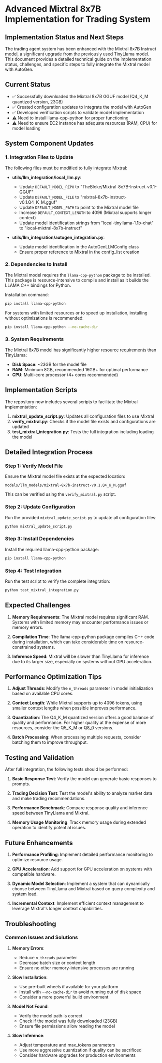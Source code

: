 # Advanced Mixtral 8x7B Implementation for Trading System

## Implementation Status and Next Steps

The trading agent system has been enhanced with the Mixtral 8x7B Instruct model, a significant upgrade from the previously used TinyLlama model. This document provides a detailed technical guide on the implementation status, challenges, and specific steps to fully integrate the Mixtral model with AutoGen.

## Current Status

- ✅ Successfully downloaded the Mixtral 8x7B GGUF model (Q4_K_M quantized version, 23GB)
- ✅ Created configuration updates to integrate the model with AutoGen
- ✅ Developed verification scripts to validate model implementation
- ⚠️ Need to install llama-cpp-python for proper functioning
- ⚠️ Need to ensure EC2 instance has adequate resources (RAM, CPU) for model loading

## System Component Updates

### 1. Integration Files to Update

The following files must be modified to fully integrate Mixtral:

- **utils/llm_integration/local_llm.py**:
  - Update `DEFAULT_MODEL_REPO` to "TheBloke/Mixtral-8x7B-Instruct-v0.1-GGUF"
  - Update `DEFAULT_MODEL_FILE` to "mixtral-8x7b-instruct-v0.1.Q4_K_M.gguf"
  - Update `DEFAULT_MODEL_PATH` to point to the Mixtral model file
  - Increase `DEFAULT_CONTEXT_LENGTH` to 4096 (Mixtral supports longer context)
  - Update model identification strings from "local-tinyllama-1.1b-chat" to "local-mixtral-8x7b-instruct"

- **utils/llm_integration/autogen_integration.py**:
  - Update model identification in the AutoGenLLMConfig class
  - Ensure proper reference to Mixtral in the config_list creation

### 2. Dependencies to Install

The Mixtral model requires the `llama-cpp-python` package to be installed. This package is resource-intensive to compile and install as it builds the LLAMA C++ bindings for Python.

Installation command:
```bash
pip install llama-cpp-python
```

For systems with limited resources or to speed up installation, installing without optimizations is recommended:
```bash
pip install llama-cpp-python --no-cache-dir
```

### 3. System Requirements

The Mixtral 8x7B model has significantly higher resource requirements than TinyLlama:

- **Disk Space**: ~23GB for the model file
- **RAM**: Minimum 8GB, recommended 16GB+ for optimal performance
- **CPU**: Multi-core processor (4+ cores recommended)

## Implementation Scripts

The repository now includes several scripts to facilitate the Mixtral implementation:

1. **mixtral_update_script.py**: Updates all configuration files to use Mixtral
2. **verify_mixtral.py**: Checks if the model file exists and configurations are updated
3. **test_mixtral_integration.py**: Tests the full integration including loading the model

## Detailed Integration Process

### Step 1: Verify Model File

Ensure the Mixtral model file exists at the expected location:
```
models/llm_models/mixtral-8x7b-instruct-v0.1.Q4_K_M.gguf
```

This can be verified using the `verify_mixtral.py` script.

### Step 2: Update Configuration

Run the provided `mixtral_update_script.py` to update all configuration files:
```bash
python mixtral_update_script.py
```

### Step 3: Install Dependencies

Install the required llama-cpp-python package:
```bash
pip install llama-cpp-python
```

### Step 4: Test Integration

Run the test script to verify the complete integration:
```bash
python test_mixtral_integration.py
```

## Expected Challenges

1. **Memory Requirements**: The Mixtral model requires significant RAM. Systems with limited memory may encounter performance issues or memory errors.

2. **Compilation Time**: The llama-cpp-python package compiles C++ code during installation, which can take considerable time on resource-constrained systems.

3. **Inference Speed**: Mixtral will be slower than TinyLlama for inference due to its larger size, especially on systems without GPU acceleration.

## Performance Optimization Tips

1. **Adjust Threads**: Modify the `n_threads` parameter in model initialization based on available CPU cores.

2. **Context Length**: While Mixtral supports up to 4096 tokens, using smaller context lengths when possible improves performance.

3. **Quantization**: The Q4_K_M quantized version offers a good balance of quality and performance. For higher quality at the expense of more resources, consider the Q5_K_M or Q8_0 versions.

4. **Batch Processing**: When processing multiple requests, consider batching them to improve throughput.

## Testing and Validation

After full integration, the following tests should be performed:

1. **Basic Response Test**: Verify the model can generate basic responses to prompts.

2. **Trading Decision Test**: Test the model's ability to analyze market data and make trading recommendations.

3. **Performance Benchmark**: Compare response quality and inference speed between TinyLlama and Mixtral.

4. **Memory Usage Monitoring**: Track memory usage during extended operation to identify potential issues.

## Future Enhancements

1. **Performance Profiling**: Implement detailed performance monitoring to optimize resource usage.

2. **GPU Acceleration**: Add support for GPU acceleration on systems with compatible hardware.

3. **Dynamic Model Selection**: Implement a system that can dynamically choose between TinyLlama and Mixtral based on query complexity and system load.

4. **Incremental Context**: Implement efficient context management to leverage Mixtral's longer context capabilities.

## Troubleshooting

### Common Issues and Solutions

1. **Memory Errors**:
   - Reduce `n_threads` parameter
   - Decrease batch size or context length
   - Ensure no other memory-intensive processes are running

2. **Slow Installation**:
   - Use pre-built wheels if available for your platform
   - Install with `--no-cache-dir` to avoid running out of disk space
   - Consider a more powerful build environment

3. **Model Not Found**:
   - Verify the model path is correct
   - Check if the model was fully downloaded (23GB)
   - Ensure file permissions allow reading the model

4. **Slow Inference**:
   - Adjust temperature and max_tokens parameters
   - Use more aggressive quantization if quality can be sacrificed
   - Consider hardware upgrades for production environments